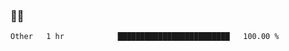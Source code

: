 ### 👨‍💻

<!--START_SECTION:waka-->

```txt
Other   1 hr            █████████████████████████   100.00 %
```

<!--END_SECTION:waka-->
